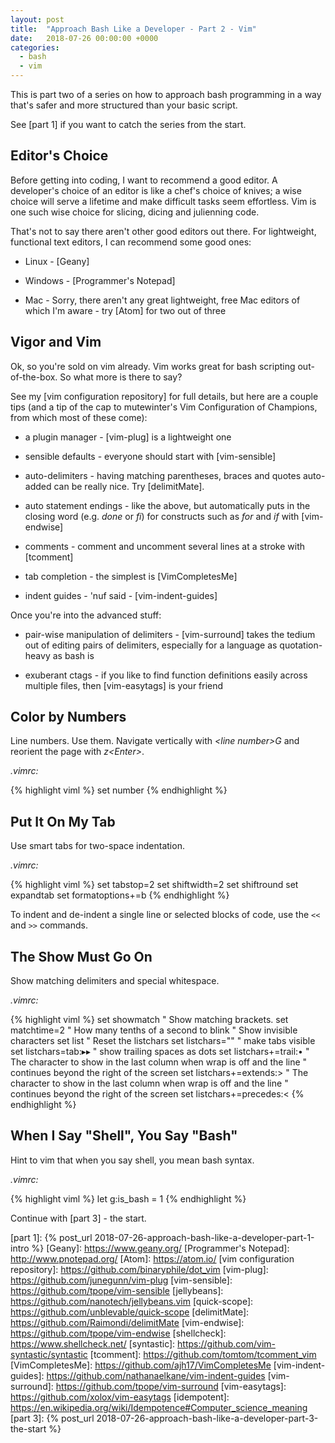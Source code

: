```yaml
---
layout: post
title:  "Approach Bash Like a Developer - Part 2 - Vim"
date:   2018-07-26 00:00:00 +0000
categories:
  - bash
  - vim
---
```


This is part two of a series on how to approach bash programming in a
way that's safer and more structured than your basic script.

See [part 1] if you want to catch the series from the start.

Editor's Choice
---------------

Before getting into coding, I want to recommend a good editor. A
developer's choice of an editor is like a chef's choice of knives; a
wise choice will serve a lifetime and make difficult tasks seem
effortless. Vim is one such wise choice for slicing, dicing and
julienning code.

That's not to say there aren't other good editors out there. For
lightweight, functional text editors, I can recommend some good ones:

-   Linux - [Geany]

-   Windows - [Programmer's Notepad]

-   Mac - Sorry, there aren't any great lightweight, free Mac editors of
    which I'm aware - try [Atom] for two out of three

Vigor and Vim
-------------

Ok, so you're sold on vim already. Vim works great for bash scripting
out-of-the-box. So what more is there to say?

See my [vim configuration repository] for full details, but here are a
couple tips (and a tip of the cap to mutewinter's Vim Configuration of
Champions, from which most of these come):

-   a plugin manager - [vim-plug] is a lightweight one

-   sensible defaults - everyone should start with [vim-sensible]

-   auto-delimiters - having matching parentheses, braces and quotes
    auto-added can be really nice. Try [delimitMate].

-   auto statement endings - like the above, but automatically puts
    in the closing word (e.g. *done* or *fi*) for constructs such as
    *for* and *if* with [vim-endwise]

-   comments - comment and uncomment several lines at a stroke with
    [tcomment]

-   tab completion - the simplest is [VimCompletesMe]

-   indent guides - 'nuf said - [vim-indent-guides]

Once you're into the advanced stuff:

-   pair-wise manipulation of delimiters - [vim-surround] takes the
    tedium out of editing pairs of delimiters, especially for a language
    as quotation-heavy as bash is

-   exuberant ctags - if you like to find function definitions easily
    across multiple files, then [vim-easytags] is your friend

Color by Numbers
----------------

Line numbers. Use them.  Navigate vertically with *\<line number\>G* and
reorient the page with *z\<Enter\>*.

*.vimrc:*

{% highlight viml %}
set number
{% endhighlight %}

Put It On My Tab
----------------

Use smart tabs for two-space indentation.

*.vimrc:*

{% highlight viml %}
set tabstop=2
set shiftwidth=2
set shiftround
set expandtab
set formatoptions+=b
{% endhighlight %}

To indent and de-indent a single line or selected blocks of code, use
the `<<` and `>>` commands.

The Show Must Go On
-------------------

Show matching delimiters and special whitespace.

*.vimrc:*

{% highlight viml %}
set showmatch   " Show matching brackets.
set matchtime=2 " How many tenths of a second to blink
" Show invisible characters
set list
" Reset the listchars
set listchars=""
" make tabs visible
set listchars=tab:▸▸
" show trailing spaces as dots
set listchars+=trail:•
" The character to show in the last column when wrap is off and the line
" continues beyond the right of the screen
set listchars+=extends:>
" The character to show in the last column when wrap is off and the line
" continues beyond the right of the screen
set listchars+=precedes:<
{% endhighlight %}

When I Say "Shell", You Say "Bash"
----------------------------------

Hint to vim that when you say shell, you mean bash syntax.

*.vimrc:*

{% highlight viml %}
let g:is_bash = 1
{% endhighlight %}

Continue with [part 3] - the start.

  [part 1]:                       {% post_url 2018-07-26-approach-bash-like-a-developer-part-1-intro %}
  [Geany]:                        https://www.geany.org/
  [Programmer's Notepad]:         http://www.pnotepad.org/
  [Atom]:                         https://atom.io/
  [vim configuration repository]: https://github.com/binaryphile/dot_vim
  [vim-plug]:                     https://github.com/junegunn/vim-plug
  [vim-sensible]:                 https://github.com/tpope/vim-sensible
  [jellybeans]:                   https://github.com/nanotech/jellybeans.vim
  [quick-scope]:                  https://github.com/unblevable/quick-scope
  [delimitMate]:                  https://github.com/Raimondi/delimitMate
  [vim-endwise]:                  https://github.com/tpope/vim-endwise
  [shellcheck]:                   https://www.shellcheck.net/
  [syntastic]:                    https://github.com/vim-syntastic/syntastic
  [tcomment]:                     https://github.com/tomtom/tcomment_vim
  [VimCompletesMe]:               https://github.com/ajh17/VimCompletesMe
  [vim-indent-guides]:            https://github.com/nathanaelkane/vim-indent-guides
  [vim-surround]:                 https://github.com/tpope/vim-surround
  [vim-easytags]:                 https://github.com/xolox/vim-easytags
  [idempotent]:                   https://en.wikipedia.org/wiki/Idempotence#Computer_science_meaning
  [part 3]:                       {% post_url 2018-07-26-approach-bash-like-a-developer-part-3-the-start %}
